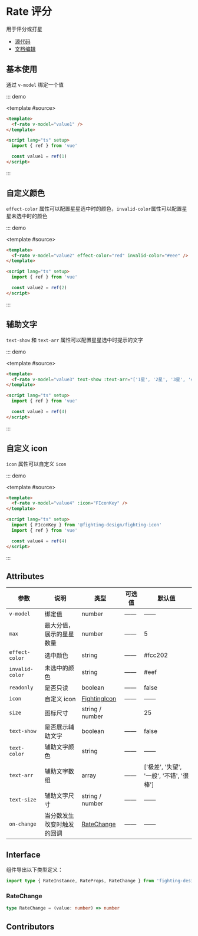 # Rate 评分

用于评分或打星

- [源代码](https://github.com/FightingDesign/fighting-design/tree/master/packages/fighting-design/rate)
- [文档编辑](https://github.com/FightingDesign/fighting-design/blob/master/docs/components/rate.md)

## 基本使用

通过 `v-model` 绑定一个值

::: demo

<template #source>
<f-rate v-model="value1" />
</template>

```html
<template>
  <f-rate v-model="value1" />
</template>

<script lang="ts" setup>
  import { ref } from 'vue'

  const value1 = ref(1)
</script>
```

:::

## 自定义颜色

`effect-color` 属性可以配置星星选中时的颜色，`invalid-color`属性可以配置星星未选中时的颜色

::: demo

<template #source>

<f-rate v-model="value2" effect-color="red" invalid-color="#eee" />
</template>

```html
<template>
  <f-rate v-model="value2" effect-color="red" invalid-color="#eee" />
</template>

<script lang="ts" setup>
  import { ref } from 'vue'

  const value2 = ref(2)
</script>
```

:::

## 辅助文字

`text-show` 和 `text-arr` 属性可以配置星星选中时提示的文字

::: demo

<template #source>
<f-rate v-model="value3" text-show :text-arr="['1星', '2星', '3星', '4星', '5星']" />
</template>

```html
<template>
  <f-rate v-model="value3" text-show :text-arr="['1星', '2星', '3星', '4星', '5星']" />
</template>

<script lang="ts" setup>
  import { ref } from 'vue'

  const value3 = ref(4)
</script>
```

:::

## 自定义 icon

`icon` 属性可以自定义 `icon`

::: demo

<template #source>
<f-rate v-model="value4" :icon="FIconKey" />
</template>

```html
<template>
  <f-rate v-model="value4" :icon="FIconKey" />
</template>

<script lang="ts" setup>
  import { FIconKey } from '@fighting-design/fighting-icon'
  import { ref } from 'vue'

  const value4 = ref(4)
</script>
```

:::

## Attributes

| 参数             | 说明                       | 类型                                                               | 可选值 | 默认值                                   |
| ---------------- | -------------------------- | ------------------------------------------------------------------ | ------ | ---------------------------------------- |
| `v-model`        | 绑定值                     | number                                                             | ——     | ——                                       |
| `max`            | 最大分值，展示的星星数量   | number                                                             | ——     | 5                                        |
| `effect-color`   | 选中颜色                   | string                                                             | ——     | #fcc202                                  |
| `invalid-color ` | 未选中的颜色               | string                                                             | ——     | #eef                                     |
| `readonly`       | 是否只读                   | boolean                                                            | ——     | false                                    |
| `icon`           | 自定义 icon                | <a href="/components/interface.html#fightingicon">FightingIcon</a> | ——     | ——                                       |
| `size`           | 图标尺寸                   | string / number                                                    |        | 25                                       |
| `text-show`      | 是否展示辅助文字           | boolean                                                            | ——     | false                                    |
| `text-color`     | 辅助文字颜色               | string                                                             | ——     | ——                                       |
| `text-arr`       | 辅助文字数组               | array                                                              | ——     | ['极差', '失望', '一般', '不错', '很棒'] |
| `text-size`      | 辅助文字尺寸               | string / number                                                    | ——     | ——                                       |
| `on-change`      | 当分数发生改变时触发的回调 | <a href="#ratechange">RateChange</a>                               | ——     | ——                                       |

## Interface

组件导出以下类型定义：

```ts
import type { RateInstance, RateProps, RateChange } from 'fighting-design'
```

### RateChange

```ts
type RateChange = (value: number) => number
```

## Contributors

<a href="https://github.com/Tyh2001" target="_blank">
  <f-avatar round src="https://avatars.githubusercontent.com/u/73180970?v=4" />
</a>

<a href="https://github.com/caicailv" target="_blank">
  <f-avatar round src="https://avatars.githubusercontent.com/u/46363316?v=4" />
</a>

<script setup lang="ts">
  import { FIconKey } from '@fighting-design/fighting-icon'
  import { ref } from 'vue'

  const value1 = ref(2)
  const value2 = ref(3)
  const value3 = ref(4)
  const value4 = ref(4)
</script>

